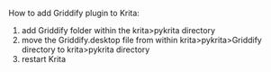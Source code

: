 How to add Griddify plugin to Krita:
1. add Griddify folder within the krita>pykrita directory
2. move the Griddify.desktop file from within krita>pykrita>Griddify directory to krita>pykrita directory
3. restart Krita
